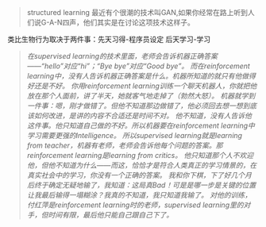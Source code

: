 >structured learning 最近有个很潮的技术叫GAN,如果你经常在路上听到人们说G-A-N四声，他们其实是在讨论这项技术这样子。

类比生物行为取决于两件事：先天习得-程序员设定 后天学习-学习  

>_在supervised learning的技术里面，老师会告诉机器正确答案——“hello”对应“hi”；“Bye bye”对应“Good bye”。
而在reinforcement learning中，没有人告诉机器正确答案是什么。机器所知道的就只有他做得好还是不好。
你用reinforcement learning训练一个聊天机器人，你就把他放在那个人面前，讲了半天，她就客气地走掉了（勃然大怒）。
机器就学到一件事：嗯，刚才做错了。但他不知道那边做错了，他必须回去想一想到底该如何改进，是讲的内容不合适还是时间不对。
他不知道，没有人告诉他这件事。他只知道自己做的不好。所以机器要在reinforcement learning中学习需要更强的Intelligence。
所以supervised learning就是learning from teacher，机器有老师，老师会告诉他每个问题的答案。那reinforcement learning是learning from critics。
他只知道那个人不欢迎他，但他不知道为什么——而这，恰恰才是符合人类真正的学习情景的，在真实社会中的学习，你没有一个正确的答案。
我和你下棋，下了好几个月后终于确定无疑地输了，我知道：这局真Bad！可是是哪一步是关键的位置让我最后输得一塌糊涂？我真的不知道，我只知道我输了。
对他的训练，付红萍是reinforcement learning时的老师，supervised learning里的对手，但时间有限，最后他只能自己跟自己下了。_
